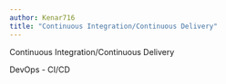 ```yaml
---
author: Kenar716
title: "Continuous Integration/Continuous Delivery"
---
```

Continuous Integration/Continuous Delivery

DevOps - CI/CD 